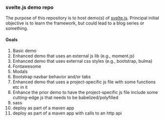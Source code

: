 ### svelte.js demo repo

The purpose of this repository is to host demo(s) of [svelte.js](https://svelte.dev/). Principal initial objective is to learn the framework, but
could lead to a blog series or something.

#### Goals

1. Basic demo
1. Enhanced demo that uses an external js lib (e.g., moment.js)
1. Enhanced demo that uses external css styles (e.g., bootstrap, bulma)
1. Fontawesome
1. Modals
1. Bootstrap navbar behavior and/or tabs
1. Enhanced demo that uses a project-specific js file with some functions etc in it
1. Enhance the prior demo to have the project-specific js file include some cutting-edge js that needs to be babelized/polyfilled
1. sass
1. deploy as part of a maven app
1. deploy as part of a maven app with calls to an http api
